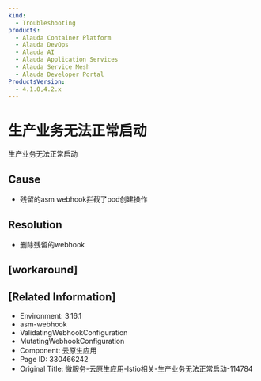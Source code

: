 ```yaml
---
kind:
  - Troubleshooting
products:
  - Alauda Container Platform
  - Alauda DevOps
  - Alauda AI
  - Alauda Application Services
  - Alauda Service Mesh
  - Alauda Developer Portal
ProductsVersion:
  - 4.1.0,4.2.x
---
```

<!-- A type of document that involves encountering a fault, diagnosing it, performing root cause analysis, and providing solutions. -->

# 生产业务无法正常启动

生产业务无法正常启动

## Cause
- 残留的asm webhook拦截了pod创建操作

## Resolution
- 删除残留的webhook

## [workaround]

## [Related Information]
- Environment: 3.16.1
- asm-webhook
- ValidatingWebhookConfiguration
- MutatingWebhookConfiguration
- Component: 云原生应用
- Page ID: 330466242
- Original Title: 微服务-云原生应用-Istio相关-生产业务无法正常启动-114784
